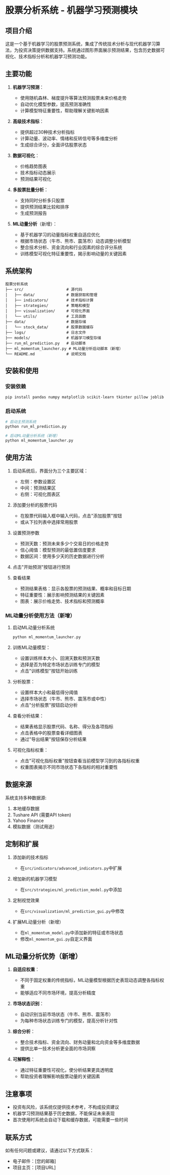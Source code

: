 # 股票分析系统 - 机器学习预测模块

## 项目介绍

这是一个基于机器学习的股票预测系统，集成了传统技术分析与现代机器学习算法，为投资决策提供数据支持。系统通过图形界面展示预测结果，包含历史数据可视化、技术指标分析和机器学习预测功能。

## 主要功能

1. **机器学习预测**：
   - 使用随机森林、梯度提升等算法预测股票未来价格走势
   - 自动优化模型参数，提高预测准确性
   - 计算模型特征重要性，帮助理解关键影响因素

2. **高级技术指标**：
   - 提供超过30种技术分析指标
   - 计算动量、波动率、情绪和反转信号等多维度分析
   - 生成综合评分，全面评估股票状态

3. **数据可视化**：
   - 价格趋势图表
   - 技术指标动态展示
   - 预测结果可视化

4. **多股票批量分析**：
   - 支持同时分析多只股票
   - 提供预测结果比较和排序
   - 生成预测报告

5. **ML动量分析**（新增）：
   - 基于机器学习的动量指标权重自适应优化
   - 根据市场状态（牛市、熊市、震荡市）动态调整分析模型
   - 整合技术分析、资金流向和行业因素的综合评分系统
   - 训练模型可视化特征重要性，揭示影响动量的关键因素

## 系统架构

```
股票分析系统
├── src/                   # 源代码
│   ├── data/              # 数据获取和管理
│   ├── indicators/        # 技术指标计算
│   ├── strategies/        # 策略和模型
│   ├── visualization/     # 可视化界面
│   └── utils/             # 工具函数
├── data/                  # 数据存储
│   └── stock_data/        # 股票数据缓存
├── logs/                  # 日志文件
├── models/                # 机器学习模型存储
├── run_ml_prediction.py   # 启动脚本
├── ml_momentum_launcher.py # ML动量分析启动脚本（新增）
└── README.md              # 说明文档
```

## 安装和使用

### 安装依赖

```bash
pip install pandas numpy matplotlib scikit-learn tkinter pillow joblib
```

### 启动系统

```bash
# 启动主预测系统
python run_ml_prediction.py

# 启动ML动量分析系统（新增）
python ml_momentum_launcher.py
```

## 使用方法

1. 启动系统后，界面分为三个主要区域：
   - 左侧：参数设置区
   - 中间：预测结果区
   - 右侧：可视化图表区

2. 添加要分析的股票代码
   - 在股票代码输入框中输入代码，点击"添加股票"按钮
   - 或从下拉列表中选择常用股票

3. 设置预测参数
   - 预测天数：预测未来多少个交易日的价格走势
   - 信心阈值：模型预测的最低置信度要求
   - 数据区间：使用多少天的历史数据进行分析

4. 点击"开始预测"按钮进行预测

5. 查看结果
   - 预测结果表格：显示各股票的预测结果、概率和目标日期
   - 特征重要性：展示影响预测结果的关键因素
   - 图表：展示价格走势、技术指标和预测概率

### ML动量分析使用方法（新增）

1. 启动ML动量分析系统
   ```bash
   python ml_momentum_launcher.py
   ```

2. 训练ML动量模型：
   - 设置训练样本大小、回溯天数和预测天数
   - 选择是否为特定市场状态训练专门的模型
   - 点击"训练模型"按钮开始训练

3. 分析股票：
   - 设置样本大小和最低得分阈值
   - 选择市场状态（牛市、熊市、震荡市或中性）
   - 点击"分析股票"按钮启动分析

4. 查看分析结果：
   - 结果表格显示股票代码、名称、得分及各项指标
   - 点击表格中的股票查看详细图表
   - 通过"导出结果"按钮保存分析结果

5. 可视化指标权重：
   - 点击"可视化指标权重"按钮查看当前模型学习到的各指标权重
   - 权重图表揭示不同市场状态下各指标的相对重要性

## 数据来源

系统支持多种数据源:
1. 本地缓存数据
2. Tushare API (需要API token)
3. Yahoo Finance
4. 模拟数据（测试用途）

## 定制和扩展

1. 添加新的技术指标
   - 在`src/indicators/advanced_indicators.py`中扩展

2. 增加新的机器学习模型
   - 在`src/strategies/ml_prediction_model.py`中添加

3. 定制视觉效果
   - 在`src/visualization/ml_prediction_gui.py`中修改

4. 扩展ML动量分析（新增）
   - 在`ml_momentum_model.py`中添加新的特征或市场状态
   - 修改`ml_momentum_gui.py`自定义界面

## ML动量分析优势（新增）

1. **自适应权重**：
   - 不同于固定权重的传统指标，ML动量模型根据历史表现动态调整各指标权重
   - 能够适应不同市场环境，提高分析精度

2. **市场状态识别**：
   - 自动识别当前市场状态（牛市、熊市、震荡市）
   - 为每种市场状态训练专门的模型，提高分析针对性

3. **综合分析**：
   - 整合技术指标、资金流向、财务动量和北向资金等多维度数据
   - 提供比单一技术分析更全面的市场洞察

4. **可解释性**：
   - 通过特征重要性可视化，使分析结果更具透明度
   - 帮助投资者理解影响股票动量的关键因素

## 注意事项

- 投资有风险，该系统仅提供技术参考，不构成投资建议
- 机器学习预测结果基于历史数据，不能保证未来表现
- 首次使用时系统会自动下载和缓存数据，可能需要一些时间

## 联系方式

如有任何问题或建议，请通过以下方式联系：
- 电子邮件：[您的邮箱]
- 项目主页：[项目URL]